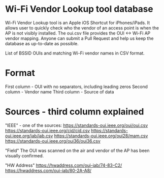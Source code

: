 # Wi-Fi Vendor Lookup tool database
Wi-Fi Vendor Lookup tool is an Apple iOS Shortcut for iPhones/iPads. It allows user to quickly check who the vendor of an access point is when the AP is not visibly installed.
The oui.csv file provides the OUI <-> Wi-Fi AP vendor mapping.  Anyone can submit a Pull Request and help us keep the database as up-to-date as possible.

List of BSSID OUIs and matching Wi-Fi vendor names in CSV format.

# Format
First column - OUI with no separators, including leading zeros
Second column - Vendor name
Third column - Source of data

# Sources - third column explained
"IEEE" - one of the sources:
https://standards-oui.ieee.org/oui/oui.csv
https://standards-oui.ieee.org/cid/cid.csv
https://standards-oui.ieee.org/iab/iab.csv
https://standards-oui.ieee.org/oui28/mam.csv
https://standards-oui.ieee.org/oui36/oui36.csv

"Field"
The OUI was scanned on the air and vendor of the AP has been visually confirmed.

"HW Address"
https://hwaddress.com/oui-iab/74-83-C2/
https://hwaddress.com/oui-iab/80-2A-A8/
